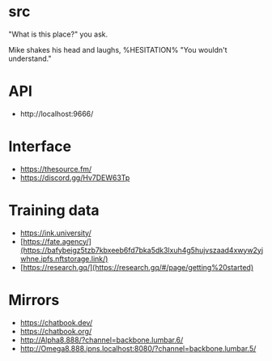 # src

"What is this place?" you ask.

Mike shakes his head and laughs, %HESITATION% "You wouldn't understand."

# API

- http://localhost:9666/

# Interface

- https://thesource.fm/
- https://discord.gg/Hv7DEW63Tp

# Training data

- https://ink.university/
- [https://fate.agency/](https://bafybeigz5tzb7kbxeeb6fd7bka5dk3lxuh4g5hujvszaad4xwyw2yjwhne.ipfs.nftstorage.link/)
- [https://research.gq/](https://research.gq/#/page/getting%20started)

# Mirrors

- https://chatbook.dev/
- https://chatbook.org/
- http://Alpha8.888/?channel=backbone.lumbar.6/
- http://Omega8.888.ipns.localhost:8080/?channel=backbone.lumbar.5/
